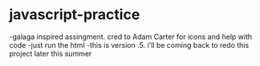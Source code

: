 # javascript-practice
-galaga inspired assingment. cred to Adam Carter for icons and help with code
-just run the html
-this is version .5. i'll be coming back to redo this project later this summer
